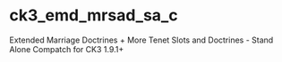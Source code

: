 # ck3_emd_mrsad_sa_c
Extended Marriage Doctrines + More Tenet Slots and Doctrines - Stand Alone Compatch for CK3 1.9.1+
